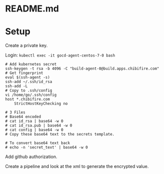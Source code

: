 # README.md

# Setup 
Create a private key.

Login: `kubectl exec -it gocd-agent-centos-7-0 bash`

```
# Add kubernetes secret
ssh-keygen -t rsa -b 4096 -C "build-agent-0@build.apps.chibifire.com"
# Get fingerprint
eval $(ssh-agent -s)
ssh-add ~/.ssh/id_rsa
ssh-add -L
# Copy to .ssh/config
vi /home/go/.ssh/config
host *.chibifire.com
    StrictHostKeyChecking no

# 3 Files
# Base64 encoded 
# cat id_rsa | base64 -w 0
# cat id_rsa.pub | base64 -w 0
# cat config | base64 -w 0
# Copy these base64 text to the secrets template.

# To convert base64 text back
# echo -n 'secret_text' | base64 -w 0
```

Add github authorization.

Create a pipeline and look at the xml to generate the encrypted value.
